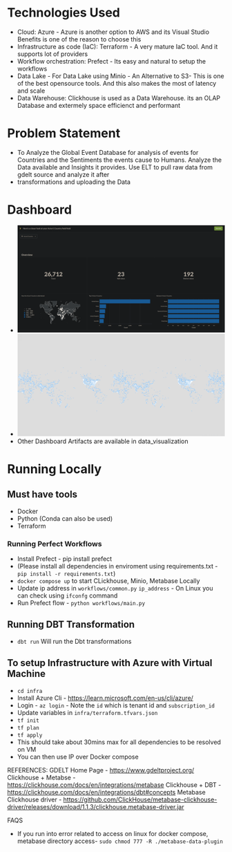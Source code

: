 # Technologies Used
* Cloud: Azure - Azure is another option to AWS and its Visual Studio Benefits is one of the reason to choose this
* Infrastructure as code (IaC): Terraform - A very mature IaC tool. And it supports lot of providers
* Workflow orchestration: Prefect - Its easy and natural to setup the workflows
* Data Lake - For Data Lake using Minio - An Alternative to S3- This is one of the best opensource tools. And this also makes the most of latency and scale
* Data Warehouse: Clickhouse is used as a Data Warehouse. its an OLAP Database and extermely space efficienct and performant

# Problem Statement
- To Analyze the Global Event Database for analysis of events for Countries and the Sentiments the events cause to Humans. Analyze the Data available and Insights it provides. Use ELT to pull raw data from gdelt source and analyze it after 
- transformations and uploading the Data

# Dashboard
- ![Event Summary Based Upon Actor Countries](./data_visualization/Events%20Summary%20Based%20Upon%20Country%20-%20Count%2C%20Map%20.png)
-  ![Show Occurances of Events based upon Location](./data_visualization/Show%20Occurances%20of%20Events%20based%20upon%20Location.png)
-  Other Dashboard Artifacts are available in data_visualization
# Running Locally
## Must have tools
- Docker
- Python (Conda can also be used)
- Terraform

### Running Perfect Workflows
- Install Prefect - pip install prefect 
- (Please install all dependencies in enviroment using requirements.txt - `pip install -r requirements.txt`)
- `docker compose up` to start CLickhouse, Minio, Metabase Locally
- Update ip address in `workflows/common.py` `ip_address` - On Linux you can check using `ifconfg` command
- Run Prefect flow - `python workflows/main.py`

## Running DBT Transformation
- `dbt run` Will run the Dbt transformations


## To setup Infrastructure with Azure with Virtual Machine
- `cd infra`
- Install Azure Cli - https://learn.microsoft.com/en-us/cli/azure/
- Login - `az login` - Note the `id` which is tenant id and `subscription_id`
- Update variables in `infra/terraform.tfvars.json`
- `tf init`
- `tf plan`
- `tf apply`
- This should take about 30mins max for all dependencies to be resolved on VM
- You can then use IP over Docker compose


REFERENCES:
GDELT Home Page - https://www.gdeltproject.org/
Clickhouse + Metabse - https://clickhouse.com/docs/en/integrations/metabase
Clickhouse + DBT - https://clickhouse.com/docs/en/integrations/dbt#concepts
Metabase Clickhouse driver - https://github.com/ClickHouse/metabase-clickhouse-driver/releases/download/1.1.3/clickhouse.metabase-driver.jar


FAQS 
- If you run into error related to access on linux for docker compose, metabase directory access- `sudo chmod 777 -R ./metabase-data-plugin`

